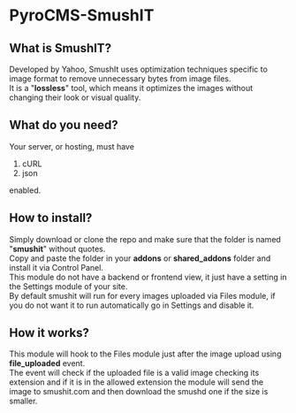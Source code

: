 PyroCMS-SmushIT
===============

## What is SmushIT?

Developed by Yahoo, SmushIt uses optimization techniques specific to image format to remove unnecessary bytes from image files.  
It is a "**lossless**" tool, which means it optimizes the images without changing their look or visual quality.

## What do you need?

Your server, or hosting, must have 

1. cURL
2. json

enabled.

## How to install?

Simply download or clone the repo and make sure that the folder is named "**smushit**" without quotes.  
Copy and paste the folder in your **addons** or **shared_addons** folder and install it via Control Panel.  
This module do not have a backend or frontend view, it just have a setting in the Settings module of your site.  
By default smushit will run for every images uploaded via Files module, if you do not want it to run automatically go in Settings and disable it.

## How it works?

This module will hook to the Files module just after the image upload using **file_uploaded** event.  
The event will check if the uploaded file is a valid image checking its extension and if it is in the allowed extension the module will send the image to smushit.com and then download the smushd one if the size is smaller.